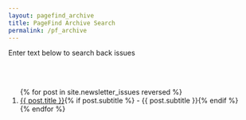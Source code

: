 ```yaml
---
layout: pagefind_archive
title: PageFind Archive Search
permalink: /pf_archive
---
```


<!-- markdownlint-disable MD033 -->

Enter text below to search back issues

<div id="pf2search"></div>
<script>
if (document.readyState !== 'loading') {
    console.log('document is already ready, just execute code here');
    PagefindUI({ element: "#pf2search", showSubResults: true });
} else {
    console.log('Adding eventlistner');
    window.addEventListener('DOMContentLoaded', (event) => {
        new PagefindUI({ element: "#pf2search", showSubResults: true });
    });
}
</script>

<br/><br/>

<ol class="archive-issue">
{% for post in site.newsletter_issues reversed %}
    <li><a href="{{ post.url | remove: '.html'}}">{{ post.title }}</a>{% if post.subtitle %} - {{ post.subtitle }}{% endif %}</li>
{% endfor %}
</ol>
